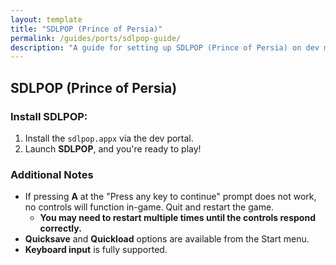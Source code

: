 ```yaml
---
layout: template
title: "SDLPOP (Prince of Persia)"
permalink: /guides/ports/sdlpop-guide/
description: "A guide for setting up SDLPOP (Prince of Persia) on dev mode."
---
```


## SDLPOP (Prince of Persia)

### Install SDLPOP:
1. Install the `sdlpop.appx` via the dev portal.
2. Launch **SDLPOP**, and you're ready to play! 

### Additional Notes
- If pressing **A** at the "Press any key to continue" prompt does not work, no controls will function in-game. Quit and restart the game.  
   - **You may need to restart multiple times until the controls respond correctly.**
- **Quicksave** and **Quickload** options are available from the Start menu.  
- **Keyboard input** is fully supported.